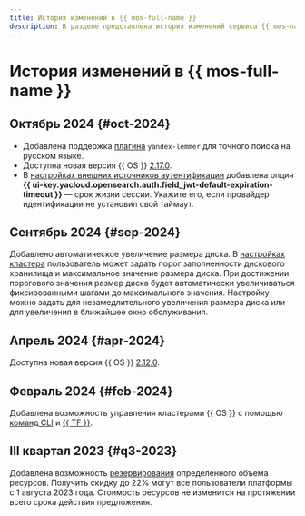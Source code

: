 ```yaml
---
title: История изменений в {{ mos-full-name }}
description: В разделе представлена история изменений сервиса {{ mos-name }}.
---
```


# История изменений в {{ mos-full-name }}

## Октябрь 2024 {#oct-2024}

* Добавлена поддержка [плагина](concepts/plugins.md#yandex-lemmer) `yandex-lemmer` для точного поиска на русском языке.
* Доступна новая версия {{ OS }} [2.17.0](https://github.com/opensearch-project/opensearch-build/blob/main/release-notes/opensearch-release-notes-2.17.0.md).
* В [настройках внешних источников аутентификации](operations/saml-authentication.md#configuration-sso) добавлена опция **{{ ui-key.yacloud.opensearch.auth.field_jwt-default-expiration-timeout }}** — срок жизни сессии. Укажите его, если провайдер идентификации не установил свой таймаут.

## Сентябрь 2024 {#sep-2024}

Добавлено автоматическое увеличение размера диска. В [настройках кластера](operations/update.md) пользователь может задать порог заполненности дискового хранилища и максимальное значение размера диска. При достижении порогового значения размер диска будет автоматически увеличиваться фиксированными шагами до максимального значения. Настройку можно задать для незамедлительного увеличения размера диска или для увеличения в ближайшее окно обслуживания.

## Апрель 2024 {#apr-2024}

Доступна новая версия {{ OS }} [2.12.0](https://github.com/opensearch-project/opensearch-build/blob/main/release-notes/opensearch-release-notes-2.12.0.md).

## Февраль 2024 {#feb-2024}

Добавлена возможность управления кластерами {{ OS }} с помощью [команд CLI](../cli/cli-ref/managed-opensearch/cli-ref/index.md) и [{{ TF }}](./tf-ref.md).

## III квартал 2023 {#q3-2023}

Добавлена возможность [резервирования](../billing/concepts/cvos.md) определенного объема ресурсов. Получить скидку до 22% могут все пользователи платформы с 1 августа 2023 года. Стоимость ресурсов не изменится на протяжении всего срока действия предложения.